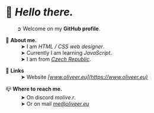 # 👋 ***Hello there.***<br>
⠀⠀⠀➲ Welcome on my **GitHub profile**.

🍣 **About me.**<br>
⠀⠀⠀⠀➤ I am *HTML / CSS web designer*.<br>
⠀⠀⠀⠀➤ Currently I am learning *JavaScript*.<br>
⠀⠀⠀⠀➤ I am from *[Czech Republic](https://www.google.com/maps/place/%C4%8Cesko/)*.<br>

🔗 **Links**<br>
⠀⠀⠀⠀➤ Website *[www.oliveer.eu](https://www.oliveer.eu)*

📪 **Where to reach me.**<br>
⠀⠀⠀⠀➤ On discord *molive.r*.<br>
⠀⠀⠀⠀➤ Or on mail *me@oliveer.eu*

